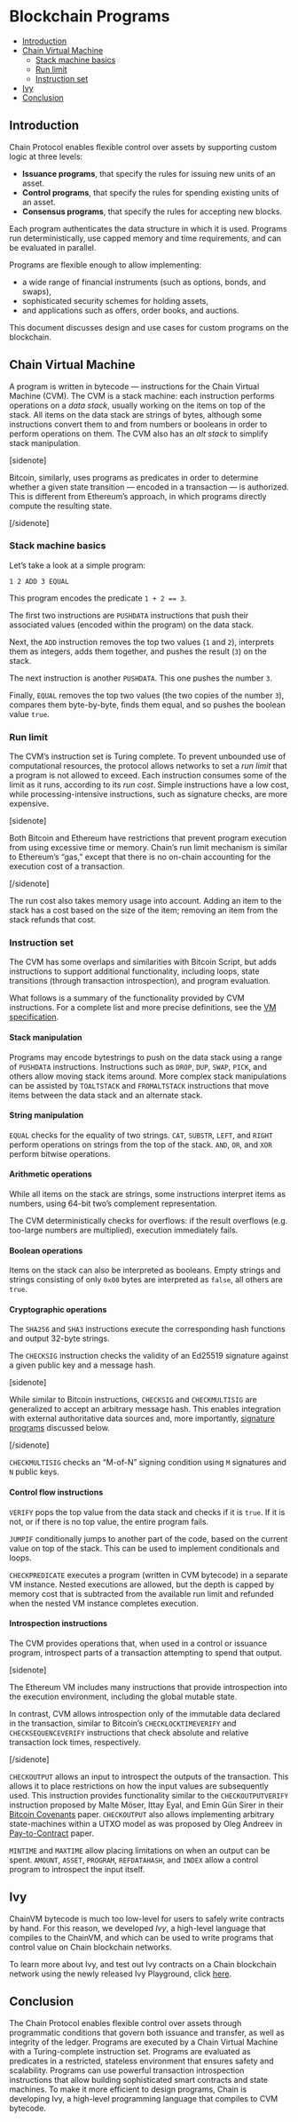 # Blockchain Programs

* [Introduction](#introduction)
* [Chain Virtual Machine](#chain-virtual-machine)
  * [Stack machine basics](#stack-machine-basics)
  * [Run limit](#run-limit)
  * [Instruction set](#instruction-set)
* [Ivy](#ivy)
* [Conclusion](#conclusion)

## Introduction

Chain Protocol enables flexible control over assets by supporting custom logic at three levels:

* **Issuance programs**, that specify the rules for issuing new units of an asset.
* **Control programs**, that specify the rules for spending existing units of an asset.
* **Consensus programs**, that specify the rules for accepting new blocks.

Each program authenticates the data structure in which it is used. Programs run deterministically, use capped memory and time requirements, and can be evaluated in parallel.

Programs are flexible enough to allow implementing:

* a wide range of financial instruments (such as options, bonds, and swaps),
* sophisticated security schemes for holding assets,
* and applications such as offers, order books, and auctions.

This document discusses design and use cases for custom programs on the blockchain.

## Chain Virtual Machine

A program is written in bytecode — instructions for the Chain Virtual Machine (CVM). The CVM is a stack machine: each instruction performs operations on a *data stack*, usually working on the items on top of the stack. All items on the data stack are strings of bytes, although some instructions convert them to and from numbers or booleans in order to perform operations on them. The CVM also has an *alt stack* to simplify stack manipulation.

[sidenote]

Bitcoin, similarly, uses programs as predicates in order to determine whether a given state transition — encoded in a transaction — is authorized. This is different from Ethereum’s approach, in which programs directly compute the resulting state.

[/sidenote]

### Stack machine basics

Let’s take a look at a simple program:

    1 2 ADD 3 EQUAL

This program encodes the predicate `1 + 2 == 3`.

The first two instructions are `PUSHDATA` instructions that push their associated values (encoded within the program) on the data stack.

Next, the `ADD` instruction removes the top two values (`1` and `2`), interprets them as integers, adds them together, and pushes the result (`3`) on the stack.

The next instruction is another `PUSHDATA`. This one pushes the number `3`.

Finally, `EQUAL` removes the top two values (the two copies of the number `3`), compares them byte-by-byte, finds them equal, and so pushes the boolean value `true`.


### Run limit

The CVM’s instruction set is Turing complete. To prevent unbounded use of computational resources, the protocol allows networks to set a *run limit* that a program is not allowed to exceed. Each instruction consumes some of the limit as it runs, according to its *run cost*. Simple instructions have a low cost, while processing-intensive instructions, such as signature checks, are more expensive.

[sidenote]

Both Bitcoin and Ethereum have restrictions that prevent program execution from using excessive time or memory. Chain’s run limit mechanism is similar to Ethereum’s “gas,” except that there is no on-chain accounting for the execution cost of a transaction.

[/sidenote]

The run cost also takes memory usage into account. Adding an item to the stack has a cost based on the size of the item; removing an item from the stack refunds that cost.


### Instruction set

The CVM has some overlaps and similarities with Bitcoin Script, but adds instructions to support additional functionality, including loops, state transitions (through transaction introspection), and program evaluation.

What follows is a summary of the functionality provided by CVM instructions. For a complete list and more precise definitions, see the [VM specification](../specifications/vm1.md).

#### Stack manipulation

Programs may encode bytestrings to push on the data stack using a range of `PUSHDATA` instructions. Instructions such as `DROP`, `DUP`, `SWAP`, `PICK`, and others allow moving stack items around. More complex stack manipulations can be assisted by `TOALTSTACK` and `FROMALTSTACK` instructions that move items between the data stack and an alternate stack.

#### String manipulation

`EQUAL` checks for the equality of two strings. `CAT`, `SUBSTR`, `LEFT`, and `RIGHT` perform operations on strings from the top of the stack. `AND`, `OR`, and `XOR` perform bitwise operations.

#### Arithmetic operations

While all items on the stack are strings, some instructions interpret items as numbers, using 64-bit two’s complement representation.

The CVM deterministically checks for overflows: if the result overflows (e.g. too-large numbers are multiplied), execution immediately fails.

#### Boolean operations

Items on the stack can also be interpreted as booleans. Empty strings and strings consisting of only `0x00` bytes are interpreted as `false`, all others are `true`.

#### Cryptographic operations

The `SHA256` and `SHA3` instructions execute the corresponding hash functions and output 32-byte strings.

The `CHECKSIG` instruction checks the validity of an Ed25519 signature against a given public key and a message hash.

[sidenote]

While similar to Bitcoin instructions, `CHECKSIG` and `CHECKMULTISIG` are generalized to accept an arbitrary message hash. This enables integration with external authoritative data sources and, more importantly, [signature programs](#signature-programs) discussed below.

[/sidenote]

`CHECKMULTISIG` checks an “M-of-N” signing condition using `M` signatures and `N` public keys.

#### Control flow instructions

`VERIFY` pops the top value from the data stack and checks if it is `true`. If it is not, or if there is no top value, the entire program fails.

`JUMPIF` conditionally jumps to another part of the code, based on the current value on top of the stack. This can be used to implement conditionals and loops.

`CHECKPREDICATE` executes a program (written in CVM bytecode) in a separate VM instance. Nested executions are allowed, but the depth is capped by memory cost that is subtracted from the available run limit and refunded when the nested VM instance completes execution.

#### Introspection instructions

The CVM provides operations that, when used in a control or issuance program, introspect parts of a transaction attempting to spend that output.

[sidenote]

The Ethereum VM includes many instructions that provide introspection into the execution environment, including the global mutable state.

In contrast, CVM allows introspection only of the immutable data declared in the transaction, similar to Bitcoin’s `CHECKLOCKTIMEVERIFY` and `CHECKSEQUENCEVERIFY` instructions that check absolute and relative transaction lock times, respectively.

[/sidenote]

`CHECKOUTPUT` allows an input to introspect the outputs of the transaction. This allows it to place restrictions on how the input values are subsequently used. This instruction provides functionality similar to the `CHECKOUTPUTVERIFY` instruction proposed by Malte Möser, Ittay Eyal, and Emin Gün Sirer in their [Bitcoin Covenants](http://fc16.ifca.ai/bitcoin/papers/MES16.pdf) paper. `CHECKOUTPUT` also allows implementing arbitrary state-machines within a UTXO model as was proposed by Oleg Andreev in [Pay-to-Contract](https://github.com/oleganza/bitcoin-papers/blob/master/SmartContractsSoftFork.md) paper.

`MINTIME` and `MAXTIME` allow placing limitations on when an output can be spent. `AMOUNT`, `ASSET`, `PROGRAM`, `REFDATAHASH`, and `INDEX` allow a control program to introspect the input itself.


## Ivy

ChainVM bytecode is much too low-level for users to safely write contracts by hand. For this reason, we developed _Ivy_, a high-level language that compiles to the ChainVM, and which can be used to write programs that control value on Chain blockchain networks.

To learn more about Ivy, and test out Ivy contracts on a Chain blockchain network using the newly released Ivy Playground, click [here](https://chain.com/docs/1.2/ivy-playground/tutorial).

## Conclusion

The Chain Protocol enables flexible control over assets through programmatic conditions that govern both issuance and transfer, as well as integrity of the ledger. Programs are executed by a Chain Virtual Machine with a Turing-complete instruction set. Programs are evaluated as predicates in a restricted, stateless environment that ensures safety and scalability. Programs can use powerful transaction introspection instructions that allow building sophisticated smart contracts and state machines. To make it more efficient to design programs, Chain is developing Ivy, a high-level programming language that compiles to CVM bytecode.
